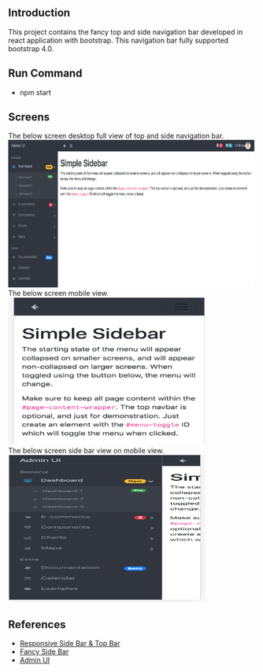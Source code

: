## Introduction
This project contains the fancy top and side navigation bar developed in react application with bootstrap. This navigation bar fully supported bootstrap 4.0.
## Run Command

* npm start

## Screens
The below screen desktop full view of top and side navigation bar.
<img src="docs/images/main.png" width="500" height="300"/>
<br/>
The below screen mobile view.
<img src="docs/images/mobile-responsive.png" width="400" height="300"/>
<br/>
The below screen side bar view on mobile view.
<img src="docs/images/mobile-responsive-side.png" width="400" height="300"/>
<br/>

## References
* [Responsive Side Bar & Top Bar](https://startbootstrap.com/templates/simple-sidebar/)
* [Fancy Side Bar](https://bootsnipp.com/snippets/Q0dAX)
* [Admin UI](https://getbootstrapadmin.com/remark/iconbar/pages/email-articles.html)
